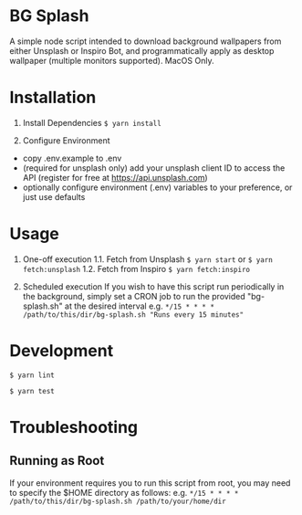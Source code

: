 # BG Splash
A simple node script intended to download background wallpapers from either Unsplash or Inspiro Bot, and programmatically apply as desktop wallpaper (multiple monitors supported). MacOS Only.


# Installation
1. Install Dependencies
`$ yarn install`

2. Configure Environment
- copy .env.example to .env
- (required for unsplash only) add your unsplash client ID to access the API (register for free at https://api.unsplash.com)
- optionally configure environment (.env) variables to your preference, or just use defaults


# Usage
1. One-off execution
1.1. Fetch from Unsplash
  `$ yarn start` or `$ yarn fetch:unsplash`
1.2. Fetch from Inspiro
  `$ yarn fetch:inspiro`

2. Scheduled execution
If you wish to have this script run periodically in the background, simply set a CRON job to run the provided "bg-splash.sh" at the desired interval
e.g. `*/15 * * * * /path/to/this/dir/bg-splash.sh "Runs every 15 minutes"`


# Development
`$ yarn lint`

`$ yarn test`


# Troubleshooting

## Running as Root
If your environment requires you to run this script from root, you may need to specify the $HOME directory as follows:
e.g. `*/15 * * * * /path/to/this/dir/bg-splash.sh /path/to/your/home/dir`
